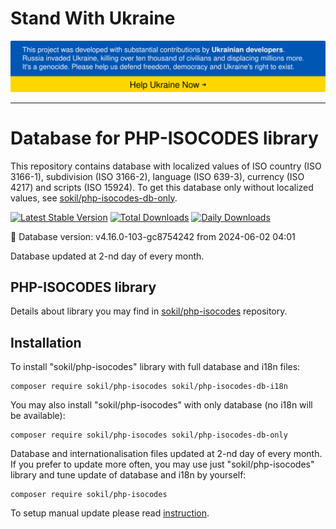 # Stand With Ukraine

[![SWUbanner](https://raw.githubusercontent.com/vshymanskyy/StandWithUkraine/main/banner-direct.svg)](https://github.com/vshymanskyy/StandWithUkraine/blob/main/docs/README.md)

----

# Database for PHP-ISOCODES library

This repository contains database with localized values of ISO country (ISO 3166-1), subdivision (ISO 3166-2), language (ISO 639-3), currency (ISO 4217) and scripts (ISO 15924).
To get this database only without localized values, see [sokil/php-isocodes-db-only](https://github.com/sokil/php-isocodes-db-only).

[![Latest Stable Version](https://poser.pugx.org/sokil/php-isocodes-db-i18n/v/stable.png)](https://packagist.org/packages/sokil/php-isocodes-db-i18n)
[![Total Downloads](http://img.shields.io/packagist/dt/sokil/php-isocodes-db-i18n.svg?1)](https://packagist.org/packages/sokil/php-isocodes-db-i18n)
[![Daily Downloads](https://poser.pugx.org/sokil/php-isocodes-db-i18n/d/daily)](https://packagist.org/packages/sokil/php-isocodes-db-i18n/stats)

:1234: Database version: v4.16.0-103-gc8754242 from 2024-06-02 04:01

Database updated at 2-nd day of every month.

## PHP-ISOCODES library

Details about library you may find in [sokil/php-isocodes](https://github.com/sokil/php-isocodes) repository.

## Installation

To install "sokil/php-isocodes" library with full database and i18n files:

```
composer require sokil/php-isocodes sokil/php-isocodes-db-i18n
```

You may also install "sokil/php-isocodes" with only database (no i18n will be available):

```
composer require sokil/php-isocodes sokil/php-isocodes-db-only
```

Database and internationalisation files updated at 2-nd day of every month. If you prefer to update more often, you may
use just "sokil/php-isocodes" library and tune update of database and i18n by yourself:

```
composer require sokil/php-isocodes
```

To setup manual update please read [instruction](https://github.com/sokil/php-isocodes#library-with-manual-database-update).

